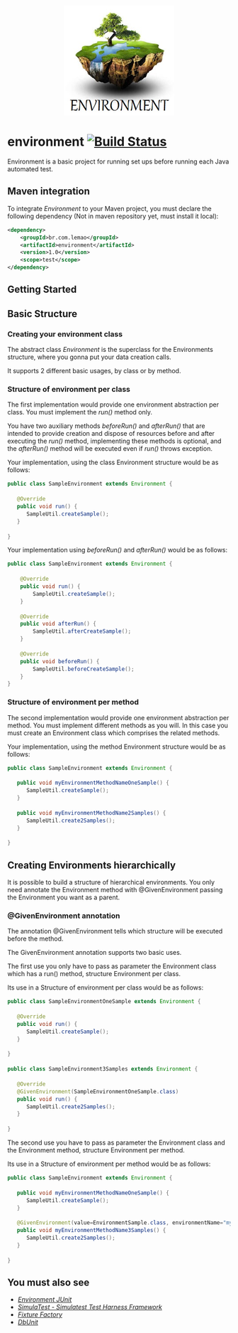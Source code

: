 <p align="center">
  <img src="https://github.com/angeliferreira/environment/blob/master/environment.jpg?raw=true"/>
</p>

# environment [![Build Status](https://travis-ci.org/angeliferreira/environment.png?branch=master)](https://travis-ci.org/angeliferreira/environment)

Environment is a basic project for running set ups before running each Java automated test.


## Maven integration

To integrate *Environment* to your Maven project, you must declare the following dependency (Not in maven repository yet, must install it local):

```xml
<dependency>
    <groupId>br.com.lemao</groupId>
    <artifactId>environment</artifactId>
    <version>1.0</version>
    <scope>test</scope>
</dependency>
```

## Getting Started

## Basic Structure

### Creating your environment class

The abstract class *Environment* is the superclass for the Environments structure, where you gonna put your data creation calls. 

It supports 2 different basic usages, by class or by method.

### Structure of environment per class

The first implementation would provide one environment abstraction per class. You must implement the *run()* method only.

You have two auxiliary methods *beforeRun()* and *afterRun()* that are intended to provide creation and dispose of resources 
before and after executing the *run()* method, implementing these methods is optional, and the *afterRun()* method will be 
executed even if *run()* throws exception.

Your implementation, using the class Environment structure would be as follows:

```java
public class SampleEnvironment extends Environment {

   @Override
   public void run() {
      SampleUtil.createSample();
   }

}
```

Your implementation using *beforeRun()* and *afterRun()* would be as follows:

```java
public class SampleEnvironment extends Environment {

    @Override
    public void run() {
        SampleUtil.createSample();
    }

    @Override
    public void afterRun() {
        SampleUtil.afterCreateSample();
    }

    @Override
    public void beforeRun() {
        SampleUtil.beforeCreateSample();
    }
}
```

### Structure of environment per method

The second implementation would provide one environment abstraction per method. You must implement different methods as you will. In this case you must create an Environment class which comprises the related methods.

Your implementation, using the method Environment structure would be as follows:

```java
public class SampleEnvironment extends Environment {

   public void myEnvironmentMethodNameOneSample() {
      SampleUtil.createSample();
   }

   public void myEnvironmentMethodName2Samples() {
      SampleUtil.create2Samples();
   }

}
```

## Creating Environments hierarchically

It is possible to build a structure of hierarchical environments. You only need annotate the Environment method with @GivenEnvironment passing the Environment you want as a parent.

### @GivenEnvironment annotation

The annotation @GivenEnvironment tells which structure will be executed before the method.

The GivenEnvironment annotation supports two basic uses.

The first use you only have to pass as parameter the Environment class which has a run() method, structure Environment per class.

Its use in a Structure of environment per class would be as follows:

```java
public class SampleEnvironmentOneSample extends Environment {

   @Override
   public void run() {
      SampleUtil.createSample();
   }

}

public class SampleEnvironment3Samples extends Environment {

   @Override
   @GivenEnvironment(SampleEnvironmentOneSample.class)
   public void run() {
      SampleUtil.create2Samples();
   }

}
```

The second use you have to pass as parameter the Environment class and the Environment method, structure Environment per method.

Its use in a Structure of environment per method would be as follows:

```java
public class SampleEnvironment extends Environment {

   public void myEnvironmentMethodNameOneSample() {
      SampleUtil.createSample();
   }

   @GivenEnvironment(value=EnvironmentSample.class, environmentName="myEnvironmentMethodNameOneSample")
   public void myEnvironmentMethodName3Samples() {
      SampleUtil.create2Samples();
   }

}
```

## You must also see

* *_[Environment JUnit](https://github.com/angeliferreira/environment-junit)_*
* *_[SimulaTest - Simulatest Test Harness Framework](https://github.com/gabrielsuch/simulatest)_*
* *_[Fixture Factory](https://github.com/six2six/fixture-factory)_*
* *_[DbUnit](http://dbunit.sourceforge.net/)_*